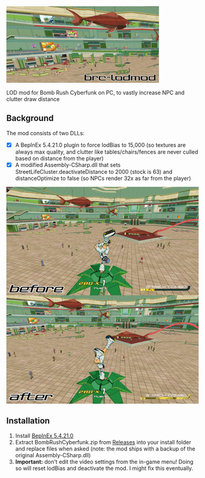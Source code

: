<img width="400px" src=https://raw.githubusercontent.com/mackieks/brc-lodmod/refs/heads/main/lodmod_banner.jpg>

LOD mod for Bomb Rush Cyberfunk on PC, to vastly increase NPC and clutter draw distance

## Background
The mod consists of two DLLs:
- [x] A BepInEx 5.4.21.0 plugin to force lodBias to 15,000 (so textures are always max quality, and clutter like tables/chairs/fences are never culled based on distance from the player)
- [x] A modified Assembly-CSharp.dll that sets StreetLifeCluster.deactivateDistance to 2000 (stock is 63) and distanceOptimize to false (so NPCs render 32x as far from the player)

<img width="1280px" src=https://raw.githubusercontent.com/mackieks/brc-lodmod/refs/heads/main/lodmod.jpg>

## Installation

1. Install [BepInEx 5.4.21.0](https://thunderstore.io/c/bomb-rush-cyberfunk/p/BepInEx/BepInExPack/)
2. Extract BombRushCyberfunk.zip from [Releases](https://github.com/mackieks/brc-lodmod/releases) into your install folder and replace files when asked (note: the mod ships with a backup of the original Assembly-CSharp.dll)
4. **Important:** don't edit the video settings from the in-game menu! Doing so will reset lodBias and deactivate the mod. I might fix this eventually.

